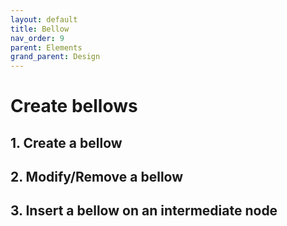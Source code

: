 ```yaml
---
layout: default
title: Bellow
nav_order: 9
parent: Elements
grand_parent: Design
---
```


# Create bellows




## 1. Create a bellow

## 2. Modify/Remove a bellow

## 3. Insert a bellow on an intermediate node

